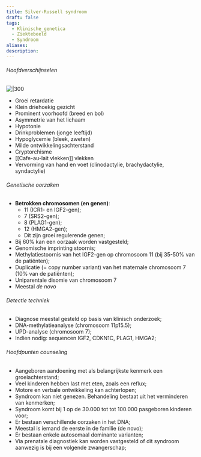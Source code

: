 ```yaml
---
title: Silver-Russell syndroom
draft: false
tags:
  - Klinische_genetica
  - Ziektebeeld
  - Syndroom
aliases: 
description:
---
```


###### Hoofdverschijnselen
![|300](https://i.imgur.com/EhYzgng.png)

- Groei retardatie
- Klein driehoekig gezicht
- Prominent voorhoofd (breed en bol)
- Asymmetrie van het lichaam
- Hypotonie
- Drinkproblemen (jonge leeftijd)
- Hypoglycemie (bleek, zweten)
- Milde ontwikkelingsachterstand
- Cryptorchisme
- [[Cafe-au-lait vlekken]] vlekken
- Vervorming van hand en voet (clinodactylie, brachydactylie, syndactylie)
###### Genetische oorzaken
- **Betrokken chromosomen (en genen)**:
	- 11 (ICR1- en IGF2-gen);
	- 7 (SRS2-gen);
	- 8 (PLAG1-gen);
	- 12 (HMGA2-gen);
	- Dit zijn groei regulerende genen;
- Bij 60% kan een oorzaak worden vastgesteld;
- Genomische imprinting stoornis;
- Methylatiestoornis van het IGF2-gen op chromosoom 11 (bij 35-50% van de patiënten);
- Duplicatie (= copy number variant) van het maternale chromosoom 7 (10% van de patiënten);
- Uniparentale disomie van chromosoom 7
- Meestal *de novo*
###### Detectie techniek
- Diagnose meestal gesteld op basis van klinisch onderzoek;
- DNA-methylatieanalyse (chromosoom 11p15.5);
- UPD-analyse (chromosoom 7);
- Indien nodig: sequencen IGF2, CDKN1C, PLAG1, HMGA2;
###### Hoofdpunten counseling
- Aangeboren aandoening met als belangrijkste kenmerk een groeiachterstand;
- Veel kinderen hebben last met eten, zoals een reflux;
- Motore en verbale ontwikkeling kan achterlopen;
- Syndroom kan niet genezen. Behandeling bestaat uit het verminderen van kenmerken;
- Syndroom komt bij 1 op de 30.000 tot tot 100.000 pasgeboren kinderen voor;
- Er bestaan verschillende oorzaken in het DNA;
- Meestal is iemand de eerste in de familie (de novo);
- Er bestaan enkele autosomaal dominante varianten;
- Via prenatale diagnostiek kan worden vastgesteld of dit syndroom aanwezig is bij een volgende zwangerschap;

